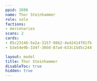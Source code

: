 ```yaml
---
ppid: 2696
name: Thor Steinhammer
role: solo
factions:
- mercenaries
scans: 2
cards:
- 05c23146-5e2a-3157-98b2-4e42414f81fb
- b3e54e9b-334f-30dd-87a4-633c15d5c244

layout: model
title: Thor Steinhammer
disableToc: true
hidden: true
---
```

